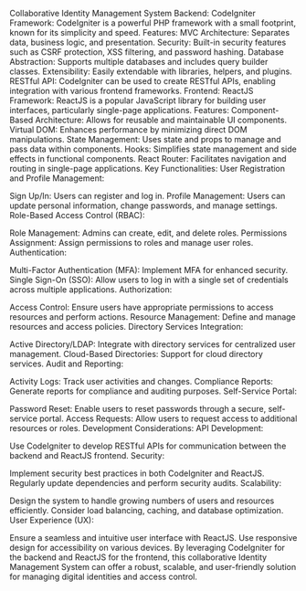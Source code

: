 Collaborative Identity Management System
Backend: CodeIgniter
Framework: CodeIgniter is a powerful PHP framework with a small footprint, known for its simplicity and speed.
Features:
MVC Architecture: Separates data, business logic, and presentation.
Security: Built-in security features such as CSRF protection, XSS filtering, and password hashing.
Database Abstraction: Supports multiple databases and includes query builder classes.
Extensibility: Easily extendable with libraries, helpers, and plugins.
RESTful API: CodeIgniter can be used to create RESTful APIs, enabling integration with various frontend frameworks.
Frontend: ReactJS
Framework: ReactJS is a popular JavaScript library for building user interfaces, particularly single-page applications.
Features:
Component-Based Architecture: Allows for reusable and maintainable UI components.
Virtual DOM: Enhances performance by minimizing direct DOM manipulations.
State Management: Uses state and props to manage and pass data within components.
Hooks: Simplifies state management and side effects in functional components.
React Router: Facilitates navigation and routing in single-page applications.
Key Functionalities:
User Registration and Profile Management:

Sign Up/In: Users can register and log in.
Profile Management: Users can update personal information, change passwords, and manage settings.
Role-Based Access Control (RBAC):

Role Management: Admins can create, edit, and delete roles.
Permissions Assignment: Assign permissions to roles and manage user roles.
Authentication:

Multi-Factor Authentication (MFA): Implement MFA for enhanced security.
Single Sign-On (SSO): Allow users to log in with a single set of credentials across multiple applications.
Authorization:

Access Control: Ensure users have appropriate permissions to access resources and perform actions.
Resource Management: Define and manage resources and access policies.
Directory Services Integration:

Active Directory/LDAP: Integrate with directory services for centralized user management.
Cloud-Based Directories: Support for cloud directory services.
Audit and Reporting:

Activity Logs: Track user activities and changes.
Compliance Reports: Generate reports for compliance and auditing purposes.
Self-Service Portal:

Password Reset: Enable users to reset passwords through a secure, self-service portal.
Access Requests: Allow users to request access to additional resources or roles.
Development Considerations:
API Development:

Use CodeIgniter to develop RESTful APIs for communication between the backend and ReactJS frontend.
Security:

Implement security best practices in both CodeIgniter and ReactJS.
Regularly update dependencies and perform security audits.
Scalability:

Design the system to handle growing numbers of users and resources efficiently.
Consider load balancing, caching, and database optimization.
User Experience (UX):

Ensure a seamless and intuitive user interface with ReactJS.
Use responsive design for accessibility on various devices.
By leveraging CodeIgniter for the backend and ReactJS for the frontend, this collaborative Identity Management System can offer a robust, scalable, and user-friendly solution for managing digital identities and access control.
